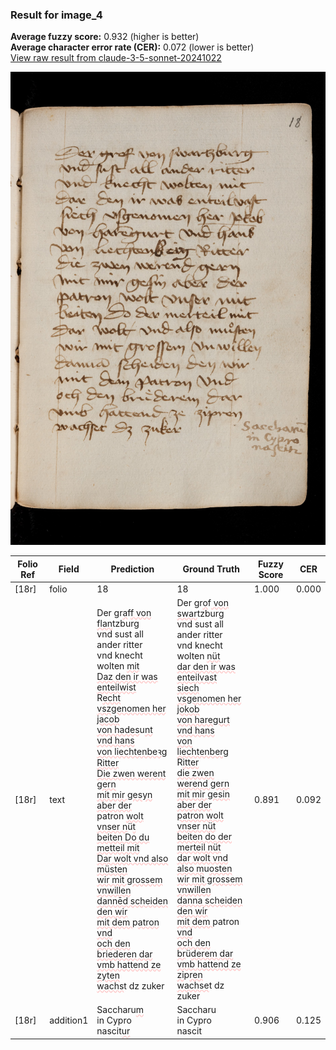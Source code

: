 ### Result for image_4
**Average fuzzy score:** 0.932 (higher is better)<br>**Average character error rate (CER):** 0.072 (lower is better)<br>[View raw result from claude-3-5-sonnet-20241022](https://github.com/RISE-UNIBAS/humanities_data_benchmark/blob/main/results/2025-10-24/T0288/request_T0288_image_4.json)

<img src="https://github.com/RISE-UNIBAS/humanities_data_benchmark/blob/main/benchmarks/medieval_manuscripts/images/image_4.jpg?raw=true" alt="image_4" width="800px">

<style>
.diff { text-decoration: underline; text-decoration-color: #ffcccc; text-decoration-style: wavy; }
</style>

| Folio Ref | Field | Prediction | Ground Truth | Fuzzy Score | CER |
|-----------|-------|------------|--------------|-------------|-----|
| [18r] | folio | 18 | 18 | 1.000 | 0.000 |
| [18r] | text | Der gr<span class="diff">a</span>f<span class="diff">f von flan</span>tzburg<br>vnd sust all ander ritter<br>vnd knecht wolten <span class="diff">mit<br>Daz den ir was enteilwist<br></span>R<span class="diff">echt vszgenomen her jacob<br>von hades</span>u<span class="diff">nt vnd hans<br>von liechtenbeꝛg Ritter<br>Die zwen werent gern<br>mit mir gesyn aber der<br></span>patron <span class="diff">wolt vnser n</span>ü<span class="diff">t<br>beiten Do du metteil mit<br>Dar wolt vnd also müsten<br>wir mit grossem vnwillen<br>dannēd scheiden den wir<br>mit dem </span>p<span class="diff">atron vnd<br>och den briederen dar<br>vmb hattend ze zyten<br>wachs</span>t dz zuker | Der gr<span class="diff">o</span>f<span class="diff"> von swar</span>tzburg<br><span class="diff"> </span>vnd sust all ander ritter<br><span class="diff"> </span>vnd knecht wolten <span class="diff">nüt<br> dar den ir was enteilvast<br> siech vsgenomen her jokob<br> von haregurt vnd hans<br> von liechtenberg </span>R<span class="diff">itter<br> die zwen werend gern<br> mit mir gesin aber der<br> patron wolt vnser nüt<br> beiten do der merteil nüt<br> dar wolt vnd also m</span>u<span class="diff">osten<br> wir mit grossem vnwillen<br> danna scheiden  den wir<br> mit dem </span>patron <span class="diff">vnd<br> och den br</span>ü<span class="diff">derem dar<br> vmb hattend ze zi</span>p<span class="diff">ren<br> wachse</span>t dz zuker | 0.891 | 0.092 |
| [18r] | addition1 | Saccharu<span class="diff">m</span><br>in Cypro<br>nascit<span class="diff">ur</span> | Saccharu<br><span class="diff"> </span>in Cypro<br><span class="diff"> </span>nascit | 0.906 | 0.125 |

